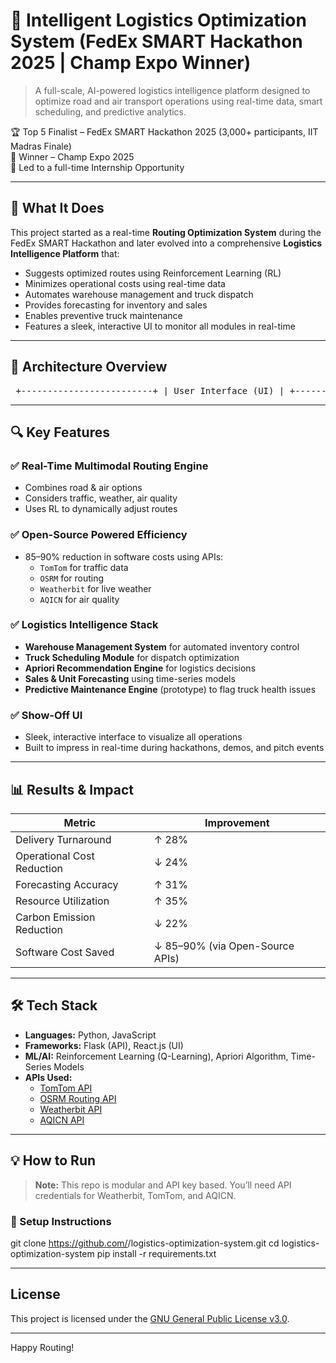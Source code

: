 # 🚚 Intelligent Logistics Optimization System (FedEx SMART Hackathon 2025 | Champ Expo Winner)

> A full-scale, AI-powered logistics intelligence platform designed to optimize road and air transport operations using real-time data, smart scheduling, and predictive analytics.  

🏆 Top 5 Finalist – FedEx SMART Hackathon 2025 (3,000+ participants, IIT Madras Finale)  
🥇 Winner – Champ Expo 2025  
💼 Led to a full-time Internship Opportunity  

---

## 🧠 What It Does

This project started as a real-time **Routing Optimization System** during the FedEx SMART Hackathon and later evolved into a comprehensive **Logistics Intelligence Platform** that:

- Suggests optimized routes using Reinforcement Learning (RL)
- Minimizes operational costs using real-time data
- Automates warehouse management and truck dispatch
- Provides forecasting for inventory and sales
- Enables preventive truck maintenance
- Features a sleek, interactive UI to monitor all modules in real-time

---

## 🧱 Architecture Overview

<pre> +-------------------------+ | User Interface (UI) | +-----------+-------------+ | v +-----------------------+------------------------+ | Route & Logistics Intelligence Core | | (RL Engine + Rule-Based Scheduler Logic) | +-----------------------+------------------------+ | +-------------------------------+-------------------------------+ | | | v v v +----------------+ +----------------------+ +-------------------------------+ | Traffic API | | Weather API | | Warehouse DB & Scheduling | | (TomTom/OSRM) | | (Weatherbit/AQICN) | | (Inventory, Forecasting, etc) | +----------------+ +----------------------+ +-------------------------------+ </pre>

---

## 🔍 Key Features

### ✅ Real-Time Multimodal Routing Engine
- Combines road & air options
- Considers traffic, weather, air quality
- Uses RL to dynamically adjust routes

### ✅ Open-Source Powered Efficiency
- 85–90% reduction in software costs using APIs:
  - `TomTom` for traffic data
  - `OSRM` for routing
  - `Weatherbit` for live weather
  - `AQICN` for air quality

### ✅ Logistics Intelligence Stack
- **Warehouse Management System** for automated inventory control
- **Truck Scheduling Module** for dispatch optimization
- **Apriori Recommendation Engine** for logistics decisions
- **Sales & Unit Forecasting** using time-series models
- **Predictive Maintenance Engine** (prototype) to flag truck health issues

### ✅ Show-Off UI
- Sleek, interactive interface to visualize all operations
- Built to impress in real-time during hackathons, demos, and pitch events

---

## 📊 Results & Impact

| Metric                         | Improvement        |
|-------------------------------|--------------------|
| Delivery Turnaround           | ↑ 28%              |
| Operational Cost Reduction    | ↓ 24%              |
| Forecasting Accuracy          | ↑ 31%              |
| Resource Utilization          | ↑ 35%              |
| Carbon Emission Reduction     | ↓ 22%              |
| Software Cost Saved           | ↓ 85–90% (via Open-Source APIs) |

---

## 🛠️ Tech Stack

- **Languages:** Python, JavaScript  
- **Frameworks:** Flask (API), React.js (UI)  
- **ML/AI:** Reinforcement Learning (Q-Learning), Apriori Algorithm, Time-Series Models  
- **APIs Used:**  
  - [TomTom API](https://developer.tomtom.com/)  
  - [OSRM Routing API](http://project-osrm.org/)  
  - [Weatherbit API](https://www.weatherbit.io/)  
  - [AQICN API](https://aqicn.org/api/)  

---

## 💡 How to Run

> **Note:** This repo is modular and API key based. You’ll need API credentials for Weatherbit, TomTom, and AQICN.

### 🔧 Setup Instructions

git clone https://github.com/<your-username>/logistics-optimization-system.git
cd logistics-optimization-system
pip install -r requirements.txt

---

## License
This project is licensed under the [GNU General Public License v3.0](LICENSE).

---

Happy Routing! 

